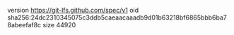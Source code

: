 version https://git-lfs.github.com/spec/v1
oid sha256:24dc2310345075c3ddb5caeaacaaadb9d01b63218bf6865bbb6ba78abeefaf8c
size 44920
